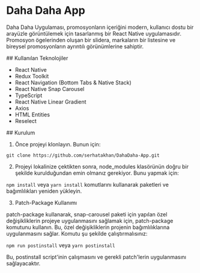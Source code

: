 # Daha Daha App

Daha Daha Uygulaması, promosyonların içeriğini modern, kullanıcı dostu bir arayüzle görüntülemek için tasarlanmış bir React Native uygulamasıdır. Promosyon ögelerinden oluşan bir slidera, markaların bir listesine ve bireysel promosyonların ayrıntılı görünümlerine sahiptir. 

## Kullanılan Teknolojiler

- React Native
- Redux Toolkit
- React Navigation (Bottom Tabs & Native Stack)
- React Native Snap Carousel
- TypeScript
- React Native Linear Gradient
- Axios
- HTML Entities
- Reselect

## Kurulum

1. Önce projeyi klonlayın. Bunun için:

`git clone https://github.com/serhatakhan/DahaDaha-App.git`

2. Projeyi lokalinize çektikten sonra, node_modules klasörünün doğru bir şekilde kurulduğundan emin olmanız gerekiyor. Bunu yapmak için:

`npm install`
veya
`yarn install`
komutlarını kullanarak paketleri ve bağımlılıkları yeniden yükleyin.

3. Patch-Package Kullanımı

patch-package kullanarak, snap-carousel paketi için yapılan özel değişikliklerin projeye uygulanmasını sağlamak için, patch-package komutunu kullanın. 
Bu, özel değişikliklerin projenin bağımlılıklarına uygulanmasını sağlar. Komutu şu şekilde çalıştırmalısınız:

`npm run postinstall`
veya
`yarn postinstall`

Bu, postinstall script'inin çalışmasını ve gerekli patch'lerin uygulanmasını sağlayacaktır.

